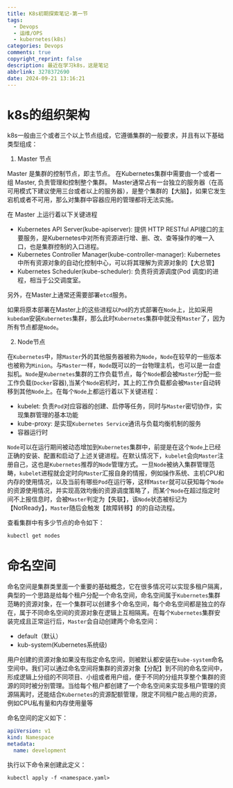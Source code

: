 ```yaml
---
title: K8s初期探索笔记-第一节
tags:
  - Devops
  - 运维/OPS
  - kubernetes(k8s)
categories: Devops
comments: true
copyright_reprint: false
description: 最近在学习k8s，这是笔记
abbrlink: 3278372690
date: 2024-09-21 13:16:21
---
```


# k8s的组织架构

k8s一般由三个或者三个以上节点组成，它遵循集群的一般要求，并且有以下基础类型组成：

1. Master 节点

Master 是集群的控制节点，即主节点。 在Kubernetes集群中需要由一个或者一组 Master, 负责管理和控制整个集群。 Master通常占有一台独立的服务器（在高可用模式下建议使用三台或者以上的服务器），是整个集群的【大脑】，如果它发生宕机或者不可用，那么对集群中容器应用的管理都将无法实施。

在 Master 上运行着以下关键进程

- Kubernetes API Server(kube-apiserver): 提供 HTTP RESTful API接口的主要服务，是Kubernetes中对所有资源进行增、删、改、查等操作的唯一入口，也是集群控制的入口进程。
- Kubernetes Controller Manager(kube-controller-manager): Kubernetes 中所有资源对象的自动化控制中心，可以将其理解为资源对象的【大总管】
- Kubernetes Scheduler(kube-scheduler): 负责将资源调度(Pod 调度)的进程，相当于公交调度室。

另外，在Master上通常还需要部署`etcd`服务。

如果将原本部署在Master上的这些进程以`Pod`的方式部署在`Node`上，比如采用`kubedam`安装`Kubernetes`集群，那么此时`Kubernetes`集群中就没有`Master`了，因为所有节点都是`Node`。

2. Node节点

在`Kubernetes`中，除`Master`外的其他服务器被称为`Node`，`Node`在较早的一些版本也被称为`Minion`。与`Master`一样，`Node`既可以的一台物理主机，也可以是一台虚拟机。`Node`是`Kubernetes`集群的工作负载节点，每个`Node`都会被`Master`分配一些工作负载(`Docker`容器),当某个`Node`宕机时，其上的工作负载都会被`Master`自动转移到其他`Node`上。在每个`Node`上都运行着以下关键进程：

- kubelet: 负责`Pod`对应容器的创建、启停等任务，同时与`Master`密切协作，实现集群管理的基本功能
- kube-proxy: 是实现`Kubernetes Service`通讯与负载均衡机制的服务
- 容器运行时

`Node`可以在运行期间被动态增加到`Kubernetes`集群中，前提是在这个`Node`上已经正确的安装、配置和启动了上述关键进程。在默认情况下，`kubelet`会向`Master`注册自己，这也是`Kubernetes`推荐的`Node`管理方式。一旦`Node`被纳入集群管理范畴，`kubelet`进程就会定时向`Master`汇报自身的情报，例如操作系统、主机CPU和内存的使用情况，以及当前有哪些`Pod`在运行等，这样`Master`就可以获知每个`Node`的资源使用情况，并实现高效均衡的资源调度策略了，而某个`Node`在超过指定时间不上报信息时，会被`Master`判定为【失联】，该`Node`状态被标记为【NotReady】，`Master`随后会触发【故障转移】的的自动流程。

查看集群中有多少节点的命令如下：

```bash
kubectl get nodes
```

# 命名空间

命名空间是集群类里面一个重要的基础概念，它在很多情况可以实现多租户隔离，典型的一个思路是给每个租户分配一个命名空间，命名空间属于`Kubernetes`集群范畴的资源对象，在一个集群可以创建多个命名空间，每个命名空间都是独立的存在，属于不同命名空间的资源对象在逻辑上互相隔离。在每个`Kubernetes`集群安装完成且正常运行后，`Master`会自动创建两个命名空间：

- default（默认）
- kub-system(Kubernetes系统级)

用户创建的资源对象如果没有指定命名空间，则被默认都安装在`kube-system`命名空间中。我们可以通过命名空间将集群的资源对象【分配】到不同的命名空间中，形成逻辑上分组的不同项目、小组或者用户组，便于不同的分组共享整个集群的资源的同时被分别管理。当给每个租户都创建了一个命名空间来实现多租户管理的资源隔离时，还能结合`Kubernetes`的资源配额管理，限定不同租户能占用的资源，例如CPU私有量和内存使用量等

命名空间的定义如下：

```yaml
apiVersion: v1
kind: Namespace
metadata:
  name: development
```

执行以下命令来创建此定义：

```
kubectl apply -f <namespace.yaml>
```
